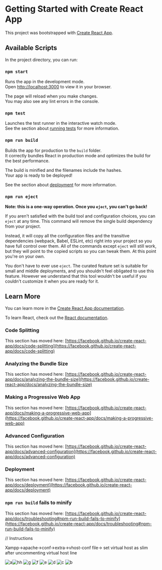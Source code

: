 # Getting Started with Create React App

This project was bootstrapped with [Create React App](https://github.com/facebook/create-react-app).

## Available Scripts

In the project directory, you can run:

### `npm start`

Runs the app in the development mode.\
Open [http://localhost:3000](http://localhost:3000) to view it in your browser.

The page will reload when you make changes.\
You may also see any lint errors in the console.

### `npm test`

Launches the test runner in the interactive watch mode.\
See the section about [running tests](https://facebook.github.io/create-react-app/docs/running-tests) for more information.

### `npm run build`

Builds the app for production to the `build` folder.\
It correctly bundles React in production mode and optimizes the build for the best performance.

The build is minified and the filenames include the hashes.\
Your app is ready to be deployed!

See the section about [deployment](https://facebook.github.io/create-react-app/docs/deployment) for more information.

### `npm run eject`

**Note: this is a one-way operation. Once you `eject`, you can't go back!**

If you aren't satisfied with the build tool and configuration choices, you can `eject` at any time. This command will remove the single build dependency from your project.

Instead, it will copy all the configuration files and the transitive dependencies (webpack, Babel, ESLint, etc) right into your project so you have full control over them. All of the commands except `eject` will still work, but they will point to the copied scripts so you can tweak them. At this point you're on your own.

You don't have to ever use `eject`. The curated feature set is suitable for small and middle deployments, and you shouldn't feel obligated to use this feature. However we understand that this tool wouldn't be useful if you couldn't customize it when you are ready for it.

## Learn More

You can learn more in the [Create React App documentation](https://facebook.github.io/create-react-app/docs/getting-started).

To learn React, check out the [React documentation](https://reactjs.org/).

### Code Splitting

This section has moved here: [https://facebook.github.io/create-react-app/docs/code-splitting](https://facebook.github.io/create-react-app/docs/code-splitting)

### Analyzing the Bundle Size

This section has moved here: [https://facebook.github.io/create-react-app/docs/analyzing-the-bundle-size](https://facebook.github.io/create-react-app/docs/analyzing-the-bundle-size)

### Making a Progressive Web App

This section has moved here: [https://facebook.github.io/create-react-app/docs/making-a-progressive-web-app](https://facebook.github.io/create-react-app/docs/making-a-progressive-web-app)

### Advanced Configuration

This section has moved here: [https://facebook.github.io/create-react-app/docs/advanced-configuration](https://facebook.github.io/create-react-app/docs/advanced-configuration)

### Deployment

This section has moved here: [https://facebook.github.io/create-react-app/docs/deployment](https://facebook.github.io/create-react-app/docs/deployment)

### `npm run build` fails to minify

This section has moved here: [https://facebook.github.io/create-react-app/docs/troubleshooting#npm-run-build-fails-to-minify](https://facebook.github.io/create-react-app/docs/troubleshooting#npm-run-build-fails-to-minify)






// Instructions

Xampp->apache->conf->extra->vhost-conf file-> set virtual host as slim after uncommenting virtual host line




![a](https://github.com/tansrh/codechef/assets/107149612/4b758193-e6c7-4585-9cfc-0dc7c66ae0d5)![hh](https://github.com/tansrh/codechef/assets/107149612/0930266f-1ac1-4236-a479-44885b7939b3)
![g](https://github.com/tansrh/codechef/assets/107149612/8536cafb-4d34-4d3b-aa90-c7b8ffa49b84)
![f](https://github.com/tansrh/codechef/assets/107149612/2d958804-1a6a-4ea0-97f3-a0bff102af44)
![e](https://github.com/tansrh/codechef/assets/107149612/9a03fdb7-1a68-45ed-82bd-2cb172108669)
![d](https://github.com/tansrh/codechef/assets/107149612/58ef2a9a-e97f-4893-a4a7-5020f62d4b60)
![c](https://github.com/tansrh/codechef/assets/107149612/38d39455-a0eb-4f7b-9789-4196f160d7b3)
![b](https://github.com/tansrh/codechef/assets/107149612/f73ffa8b-ab4a-42a2-a862-0ae638de06e3)
